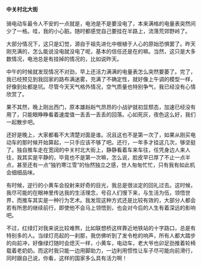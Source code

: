 #### 中关村北大街

骑电动车最令人不安的一点就是，电池是不是要没电了，本来满格的电量表突然间少了一格。哇，我的小心脏。随时都感觉自己要挂在半路上，流落荒郊野岭了。

大部分情况下，这只是幻觉，源自于祖先进化中根植于人心的原始恐惧罢了。昨天刚充满的，怎么能说没电就没电了呢，基本的信任还是在的嘛。当然，这只是大多数情况，电池总是有挂掉的情况的，比如说昨天。

中午的时候就发现情况不对劲，早上还活力满满的电量表怎么突然要萎了。完了，我已经预见到我回家的路布满迷雾，充满了不确定性，就好像上午调的模型一样，好像到处都是坑。尽管今天天气格外情况，空气质量也特别争气，我已经没有心情欣赏了。

果不其然，晚上刚出西门，原本雄赳赳气昂昂的小战驴就初显颓态，加速已经没有用了，只能眼睁睁看着速度值一丢丢一丢丢的回落。心如死灰，夜色这么好，我们一起散步吧。

还好是晚上，大家都看不大清楚对面是谁。况且这也不是第一次了，如果从刚买电动车的那时候开始算起，一只手应该不够了吧。还行，一年多才挂这几次，够坚挺了。独自推车走在宽阔的中关村北大街上，静静看着车来车往，任凭身边人来人往，我其实是平静的，毕竟也不是第一次嘛，怎么说，脸皮早已厚了不止一点半点，甚至还有一点“独钓寒江雪”的怡然独立之感，世人匆匆忙忙，只有我有如此机会细细品味。

有时候，逆行的小黄车会投射来好奇的目光，我总是很淡定的回礼过去。这时候，我尽可能的在眼神里传达我的生活理念，号召人们慢下来，与生活为伍，领悟世界，而推车其实是一种行为艺术。我发现这种方式还是比较有效的，大部分人都会若有所思的继续前行，即使他不会马上领悟到，也会对今后的人生有着深远的影响吧。

不过，红绿灯对我来说比较难熬，比如联想桥这样靠近地铁站的十字路口，总是有特别多的人。当绿灯亮起的一刹那，我仿佛听到了发令枪的响声，所有人都大踏步的向前冲，好像绿灯随时会熄灭一样，小黄车，电动车，老大爷也卯足劲推着轮椅载着老奶奶。而这时我只能一边用脚助力，一边利用惯性让车子尽可能向前滑行，同时跟自己说，你看，这样的国家多么具有活力啊！